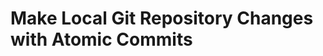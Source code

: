 # Make Local Git Repository Changes with Atomic Commits







[Stage, Commit, &amp;, Push Your New Changes to GitHub]: section_10.md	"Stage, Commit, &amp;, Push Your New Changes to GitHub"

